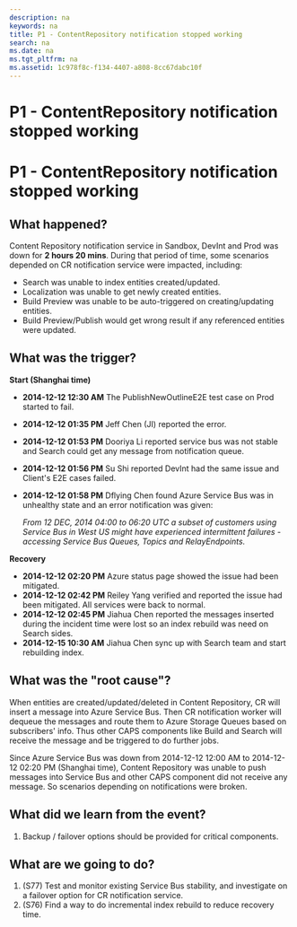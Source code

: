 ```yaml
---
description: na
keywords: na
title: P1 - ContentRepository notification stopped working
search: na
ms.date: na
ms.tgt_pltfrm: na
ms.assetid: 1c978f8c-f134-4407-a808-8cc67dabc10f
---
```

# P1 - ContentRepository notification stopped working
P1 - ContentRepository notification stopped working
===

What happened?
---

Content Repository notification service in Sandbox, DevInt and Prod was down for **2 hours 20 mins**. During that period of time, some scenarios depended on CR notification service were impacted, including:

* Search was unable to index entities created/updated.
* Localization was unable to get newly created entities.
* Build Preview was unable to be auto-triggered on creating/updating entities.
* Build Preview/Publish would get wrong result if any referenced entities were updated.

What was the trigger?
---

**Start (Shanghai time)**

  * **2014-12-12 12:30 AM** The PublishNewOutlineE2E test case on Prod started to fail.
  * **2014-12-12 01:35 PM** Jeff Chen (JI) reported the error.
  * **2014-12-12 01:53 PM** Dooriya Li reported service bus was not stable and Search could get any message from notification queue.
  * **2014-12-12 01:56 PM** Su Shi reported DevInt had the same issue and Client's E2E cases failed.
  * **2014-12-12 01:58 PM** Dflying Chen found Azure Service Bus was in unhealthy state and an error notification was given:
  

      *From 12 DEC, 2014 04:00 to 06:20 UTC a subset of customers using Service Bus in West US might have experienced intermittent failures - accessing Service Bus Queues, Topics and RelayEndpoints.*



**Recovery**

  * **2014-12-12 02:20 PM** Azure status page showed the issue had been mitigated.
  * **2014-12-12 02:42 PM** Reiley Yang verified and reported the issue had been mitigated. All services were back to normal.
  * **2014-12-12 02:45 PM** Jiahua Chen reported the messages inserted during the incident time were lost so an index rebuild was need on Search sides.
  * **2014-12-15 10:30 AM** Jiahua Chen sync up with Search team and start rebuilding index.

What was the "root cause"?
---

When entities are created/updated/deleted in Content Repository, CR will insert a message into Azure Service Bus. Then CR notification worker will dequeue the messages and route them to Azure Storage Queues based on subscribers' info. Thus other CAPS components like Build and Search will receive the message and be triggered to do further jobs.

Since Azure Service Bus was down from 2014-12-12 12:00 AM to 2014-12-12 02:20 PM (Shanghai time), Content Repository was unable to push messages into Service Bus and other CAPS component did not receive any message. So scenarios depending on notifications were broken.

What did we learn from the event?
---

 1. Backup / failover options should be provided for critical components.

What are we going to do?
---

 1. (S77) Test and monitor existing Service Bus stability, and investigate on a failover option for CR notification service.
 2. (S76) Find a way to do incremental index rebuild to reduce recovery time.
